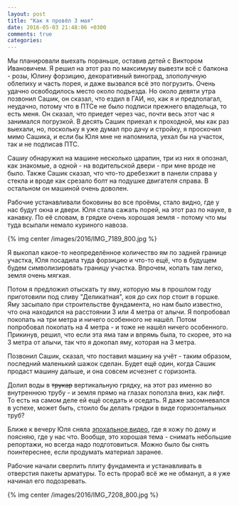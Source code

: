 ```yaml
---
layout: post
title: "Как я провёл 3 мая"
date: 2016-05-03 21:48:06 +0300
comments: true
categories: 
---
```

Мы планировали выехать пораньше, оставив детей с Виктором Ивановичем. Я решил на этот раз по максимуму вывезти всё с балкона - розы, Юлину форзицию, декоративный виноград, злополучную облепиху и часть порея, и даже вызвался всё это погрузить. Очень удачно освободилось место около подъезда. Но около девяти утра позвонил Сашик, он сказал, что ездил в ГАИ, но, как я и предполагал, неудачно, потому что в ПТСе не было подписи прежнего владельца, то есть меня. Он сказал, что приедет через час, почти весь этот час я занимался погрузкой. В десять Сашик приехал к проходной, мы как раз выехали, но, поскольку я уже думал про дачу и стройку, я проскочил мимо Сашика, и если бы Юля мне не напомнила, уехал бы на участок, так и не подписав ПТС. 

Сашиу обнаружил на машине несколько царапин, три из них я опознал, как знакомые, а одной - на водительской двери - при мне вроде не было. Также Сашик сказал, что что-то дребезжит в панели справа у стекла и вроде как срезало болт на подушке двигателя справа. В остальном он машиной очень доволен.

Рабочие устанавливали боковины во все проёмы, стало видно, где у нас будут окна и двери. Юля стала сажать порей, на этот раз по науке, в канавку. По её	словам, в грядке очень хорошая земля - потому что мы туда всыпали немало куриного навоза.

{% img center /images/2016/IMG_7189_800.jpg %}

Я выкопал какое-то неопределённое количество ям по задней границе участка, Юля посадила туда форзицию и что-то ещё, что в будущем будем символизировать границу участка. Впрочем, копать там легко, земля очень мягкая.

Потом я предложил отыскать ту яму, которую мы в прошлом году приготовили под сливу "Деликатная", коя до сих пор стоит в горшке. Яму засыпало при строительстве фундамента, но нам было известно, что она находился на расстоянии 3 или 4 метра от алычи. Я попробовал покопать на три метра и ничего особенного не нашёл. Потом попробовал покопать на 4 метра - и тоже не нашёл ничего особенного. Прикинув, решил, что если эта яма там и впрямь была, то скорее, это на 3 метра от алычи, так что я докопал яму, которая на 3 метра.

Позвонил Сашик, сказал, что поставил машину на учёт - таким образом, последний маленький шажок сделан. Будет ещё один, когда Сашик продаст машину дальше, и она совсем исчезнет с горизонта.

Долил воды в ~~трукар~~ вертикальную грядку, на этот раз именно во внутреннюю трубу - и земля прямо на глазах поползла вниз, как лифт. То есть на самом деле ей ещё оседать и оседать. Я даже засомневался в успехе, может быть, стоило бы делать грядки в виде горизонтальных труб?

Ближе к вечеру Юля сняла [эпохальное видео](https://goo.gl/photos/bs3jLxZEX7ZyrS6u7), где я хожу по дому и поясняю, где у нас что. Вообще, это хорошая тема - снимать небольшие репортажи, но всегда надо подготовиться. Можно было бы снять поинтереснее, если продумать материал заранее.

Рабочие начали сверлить плиту фундамента и устанавливать в отверстия пакеты арматуры. То есть прораб всё же не обманул, а я уже начинал его подозревать. 

{% img center /images/2016/IMG_7208_800.jpg %}


